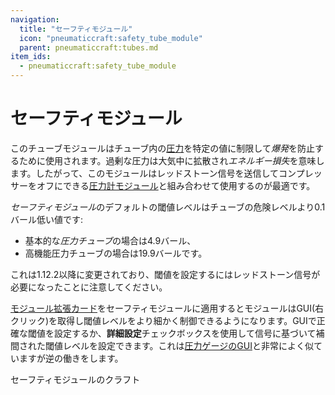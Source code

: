 ```yaml
---
navigation:
  title: "セーフティモジュール"
  icon: "pneumaticcraft:safety_tube_module"
  parent: pneumaticcraft:tubes.md
item_ids:
  - pneumaticcraft:safety_tube_module
---
```


# セーフティモジュール

このチューブモジュールはチューブ内の[圧力](../base_concepts/pressure.md)を特定の値に制限して*爆発*を防止するために使用されます。過剰な圧力は大気中に拡散され*エネルギー損失*を意味します。したがって、このモジュールはレッドストーン信号を送信してコンプレッサーをオフにできる[圧力計モジュール](./pressure_gauge_module.md)と組み合わせて使用するのが最適です。

*セーフティモジュール*のデフォルトの閾値レベルはチューブの危険レベルより0.1バール低い値です:
- 基本的な*圧力チューブ*の場合は4.9バール、
- 高機能圧力チューブの場合は19.9バールです。

これは1.12.2以降に変更されており、閾値を設定するにはレッドストーン信号が必要になったことに注意してください。

<ItemImage id="pneumaticcraft:module_expansion_card" />

[モジュール拡張カード](./module_expansion_card.md)をセーフティモジュールに適用するとモジュールはGUI(右クリック)を取得し閾値レベルをより細かく制御できるようになります。GUIで正確な閾値を設定するか、**詳細設定**チェックボックスを使用して信号に基づいて補間された閾値レベルを設定できます。これは[圧力ゲージのGUI](./pressure_gauge_module.md#img)と非常によく似ていますが逆の働きをします。

セーフティモジュールのクラフト

<Recipe id="pneumaticcraft:safety_tube_module" />


